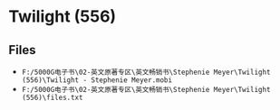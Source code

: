 # Twilight (556)

## Files

- `F:/5000G电子书\02-英文原著专区\英文畅销书\Stephenie Meyer\Twilight (556)\Twilight - Stephenie Meyer.mobi`
- `F:/5000G电子书\02-英文原著专区\英文畅销书\Stephenie Meyer\Twilight (556)\files.txt`
